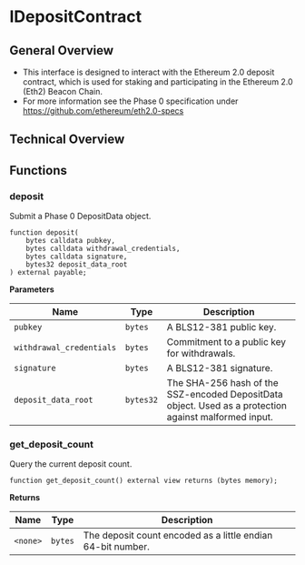 # IDepositContract
## General Overview
- This interface is designed to interact with the Ethereum 2.0 deposit contract, which is used for staking and participating in the Ethereum 2.0 (Eth2) Beacon Chain.
- For more information see the Phase 0 specification under https://github.com/ethereum/eth2.0-specs

## Technical Overview


## Functions
### deposit

Submit a Phase 0 DepositData object.


```solidity
function deposit(
    bytes calldata pubkey,
    bytes calldata withdrawal_credentials,
    bytes calldata signature,
    bytes32 deposit_data_root
) external payable;
```
**Parameters**

|Name|Type|Description|
|----|----|-----------|
|`pubkey`|`bytes`|A BLS12-381 public key.|
|`withdrawal_credentials`|`bytes`|Commitment to a public key for withdrawals.|
|`signature`|`bytes`|A BLS12-381 signature.|
|`deposit_data_root`|`bytes32`|The SHA-256 hash of the SSZ-encoded DepositData object. Used as a protection against malformed input.|


### get_deposit_count

Query the current deposit count.


```solidity
function get_deposit_count() external view returns (bytes memory);
```
**Returns**

|Name|Type|Description|
|----|----|-----------|
|`<none>`|`bytes`|The deposit count encoded as a little endian 64-bit number.|


